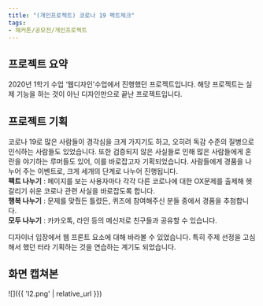 ```yaml
---
title: "(개인프로젝트) 코로나 19 팩트체크"
tags:
- 해커톤/공모전/개인프로젝트
---
```


## 프로젝트 요약
2020년 1학기 수업 ‘웹디자인’수업에서 진행했던 프로젝트입니다. 해당 프로젝트는 실제 기능을 하는 것이 아닌 디자인만으로 끝난 프로젝트입니다.
## 프로젝트 기획
코로나 19로 많은 사람들이 경각심을 크게 가지기도 하고, 오히려 독감 수준의 질병으로 인식하는 사람들도 있었습니다. 또한 검증되지 않은 사실들로 인해 많은 사람들에게 혼란을 야기하는 루머들도 있어, 이를 바로잡고자 기획되었습니다.  사람들에게 경품을 나누어 주는 이벤트로, 크게 세개의 단계로 나누어 진행됩니다.    
**팩트 나누기** : 페이지를 보는 사용자마다 각각 다른 코로나에 대한 OX문제를 출제해 헷갈리기 쉬운 코로나 관련 사실을 바로잡도록 합니다.    
**행복 나누기** : 문제를 맞췄든 틀렸든, 퀴즈에 참여해주신 분들 중에서 경품을 추첨합니다.    
**모두 나누기** : 카카오톡, 라인 등의 메신저로 친구들과 공유할 수 있습니다.    

디자이너 입장에서 웹 프론트 요소에 대해 바라볼 수 있었습니다. 특히 주제 선정을 고심해서 했던 터라 기획하는 것을 연습하는 계기도 되었습니다.      
## 화면 캡쳐본
![]({{ 'l2.png' | relative_url }})
